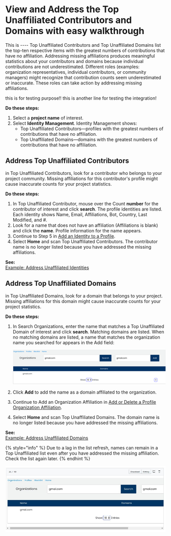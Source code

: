# View and Address the Top Unaffiliated Contributors and Domains with easy walkthrough

This is ---- Top Unaffiliated Contributors and Top Unaffiliated Domains list the top-ten respective items with the greatest numbers of contributions that have no affiliation. Addressing missing affiliations produces meaningful statistics about your contributors and domains because individual contributions are not underestimated. Different roles \(examples: organization representatives, individual contributors, or community managers\) might recognize that contribution counts seem underestimated or inaccurate. These roles can take action by addressing missing affiliations.

this is for testing purpose!!
this is another line for testing the integration!

**Do these steps:**

1. Select a **project name** of interest.
2. Select **Identity Management**. Identity Management shows:
   * Top Unaffiliated Contributors—profiles with the greatest numbers of contributions that have no affiliation.
   * Top Unaffiliated Domains—domains with the greatest numbers of contributions that have no affiliation.

## Address Top Unaffiliated Contributors

in Top Unaffiliated Contributors, look for a contributor who belongs to your project community. Missing affiliations for this contributor's profile might cause inaccurate counts for your project statistics.

**Do these steps:**

1. In Top Unaffiliated Contributor, mouse over the Count **number** for the contributor of interest and click **search**. The profile identities are listed. Each identity shows Name, Email, Affiliations, Bot, Country, Last Modified, and \#.
2. Look for a name that does not have an affiliation \(Affiliations is blank\) and click the **name**. Profile information for the name appears.
3. Continue to Step 5 in [Add an Identity to a Profile](add-an-identity-to-a-profile.md).
4. Select **Home** and scan Top Unaffiliated Contributors. The contributor name is no longer listed because you have addressed the missing affiliations.

**See:**  
[Example: Address Unaffiliated Identities](example-address-unaffiliated-identities.md)

## Address Top Unaffiliated Domains

in Top Unaffiliated Domains, look for a domain that belongs to your project. Missing affiliations for this domain might cause inaccurate counts for your project statistics.

**Do these steps:**

1. In Search Organizations, enter the name that matches a Top Unaffiliated Domain of interest and click **search**. Matching domains are listed. When no matching domains are listed, a name that matches the organization name you searched for appears in the Add field:

    ![](../.gitbook/assets/7409314.png)

2. Click **Add** to add the name as a domain affiliated to the organization.
3. Continue to Add an Organization Affiliation in [Add or Delete a Profile Organization Affiliation](add-or-delete-a-profile-organization-affiliation.md).
4. Select **Home** and scan Top Unaffiliated Domains. The domain name is no longer listed because you have addressed the missing affiliations.

**See:**  
[Example: Address Unaffiliated Domains](example-address-unaffiliated-domains.md)

{% style="info" %}
Due to a lag in the list refresh, names can remain in a Top Unaffiliated list even after you have addressed the missing affiliation. Check the list again later.
{% endhint %}

![](../.gitbook/assets/test.JPG)

